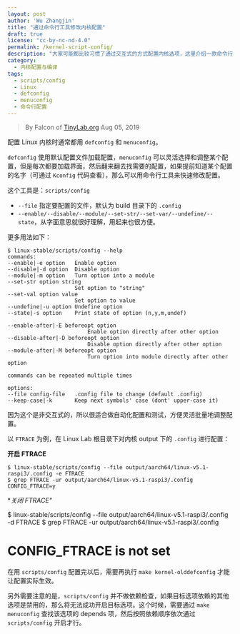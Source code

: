 ```yaml
---
layout: post
author: 'Wu Zhangjin'
title: "通过命令行工具修改内核配置"
draft: true
license: "cc-by-nc-nd-4.0"
permalink: /kernel-script-config/
description: "大家可能都比较习惯了通过交互式的方式配置内核选项，这里介绍一款命令行的非交互式配置工具。"
category:
  - 内核配置与编译
tags:
  - scripts/config
  - Linux
  - defconfig
  - menuconfig
  - 命令行配置
---
```


> By Falcon of [TinyLab.org][1]
> Aug 05, 2019

配置 Linux 内核时通常都用 `defconfig` 和 `menuconfig`。

`defconfig` 使用默认配置文件加载配置，`menuconfig` 可以灵活选择和调整某个配置，但是每次都要加载界面，然后翻来翻去找需要的配置，如果提前知道某个配置的名字（可通过 `Kconfig` 代码查看），那么可以用命令行工具来快速修改配置。

这个工具是：`scripts/config`

  * `--file` 指定要配置的文件，默认为 build 目录下的 `.config`
  * `--enable/--disable/--module/--set-str/--set-var/--undefine/--state`，从字面意思就很好理解，用起来也很方便。

更多用法如下：

    $ linux-stable/scripts/config --help
    commands:
	--enable|-e option   Enable option
	--disable|-d option  Disable option
	--module|-m option   Turn option into a module
	--set-str option string
	                     Set option to "string"
	--set-val option value
	                     Set option to value
	--undefine|-u option Undefine option
	--state|-s option    Print state of option (n,y,m,undef)

	--enable-after|-E beforeopt option
                             Enable option directly after other option
	--disable-after|-D beforeopt option
                             Disable option directly after other option
	--module-after|-M beforeopt option
                             Turn option into module directly after other option

	commands can be repeated multiple times

    options:
	--file config-file   .config file to change (default .config)
	--keep-case|-k       Keep next symbols' case (dont' upper-case it)


因为这个是非交互式的，所以很适合做自动化配置和测试，方便灵活批量地调整配置。

以 `FTRACE` 为例，在 Linux Lab 根目录下对内核 output 下的 `.config` 进行配置：

**开启 FTRACE**

    $ linux-stable/scripts/config --file output/aarch64/linux-v5.1-raspi3/.config -e FTRACE
    $ grep FTRACE -ur output/aarch64/linux-v5.1-raspi3/.config
    CONFIG_FTRACE=y

**关闭 FTRACE"*

  $ linux-stable/scripts/config --file output/aarch64/linux-v5.1-raspi3/.config -d FTRACE
  $ grep FTRACE -ur output/aarch64/linux-v5.1-raspi3/.config
  # CONFIG_FTRACE is not set

在用 `scripts/config` 配置完以后，需要再执行 `make kernel-olddefconfig` 才能让配置实际生效。

另外需要注意的是，`scripts/config` 并不做依赖检查，如果目标选项依赖的其他选项是禁用的，那么将无法成功开启目标选项。这个时候，需要通过 `make menuconfig` 查找该选项的 depends 项，然后按照依赖顺序依次通过 `scripts/config` 开启才行。

[1]: http://tinylab.org
